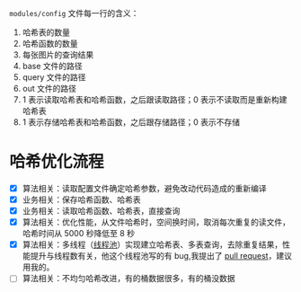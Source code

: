 `modules/config` 文件每一行的含义：

1. 哈希表的数量
2. 哈希函数的数量
3. 每张图片的查询结果
4. base 文件的路径
5. query 文件的路径
6. out 文件的路径
7. 1 表示读取哈希表和哈希函数，之后跟读取路径；0 表示不读取而是重新构建哈希表
8. 1 表示存储哈希表和哈希函数，之后跟存储路径；0 表示不存储

# 哈希优化流程

- [x] 算法相关：读取配置文件确定哈希参数，避免改动代码造成的重新编译
- [x] 业务相关：保存哈希函数、哈希表
- [x] 业务相关：读取哈希函数、哈希表，直接查询
- [x] 算法相关：优化性能，从文件哈希时，空间换时间，取消每次重复的读文件，哈希时间从 5000 秒降低至 8 秒
- [x] 算法相关：多线程（[线程池](https://github.com/mtrebi/thread-pool)）实现建立哈希表、多表查询，去除重复结果，性能提升与线程数有关，他这个线程池写的有 bug,我提出了 [pull request](https://github.com/mtrebi/thread-pool/pull/40)，建议用我的。
- [ ] 算法相关：不均匀哈希改进，有的桶数据很多，有的桶没数据
